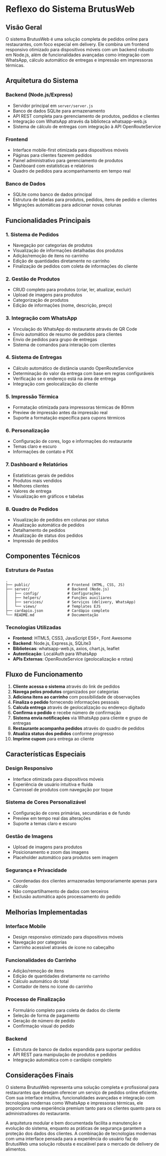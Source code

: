 # Reflexo do Sistema BrutusWeb

## Visão Geral

O sistema BrutusWeb é uma solução completa de pedidos online para restaurantes, com foco especial em delivery. Ele combina um frontend responsivo otimizado para dispositivos móveis com um backend robusto em Node.js, além de funcionalidades avançadas como integração com WhatsApp, cálculo automático de entregas e impressão em impressoras térmicas.

## Arquitetura do Sistema

### Backend (Node.js/Express)
- Servidor principal em `server/server.js`
- Banco de dados SQLite para armazenamento
- API REST completa para gerenciamento de produtos, pedidos e clientes
- Integração com WhatsApp através da biblioteca whatsapp-web.js
- Sistema de cálculo de entregas com integração à API OpenRouteService

### Frontend
- Interface mobile-first otimizada para dispositivos móveis
- Páginas para clientes fazerem pedidos
- Painel administrativo para gerenciamento de produtos
- Dashboard com estatísticas e relatórios
- Quadro de pedidos para acompanhamento em tempo real

### Banco de Dados
- SQLite como banco de dados principal
- Estrutura de tabelas para produtos, pedidos, itens de pedido e clientes
- Migrações automáticas para adicionar novas colunas

## Funcionalidades Principais

### 1. Sistema de Pedidos
- Navegação por categorias de produtos
- Visualização de informações detalhadas dos produtos
- Adição/remoção de itens no carrinho
- Edição de quantidades diretamente no carrinho
- Finalização de pedidos com coleta de informações do cliente

### 2. Gestão de Produtos
- CRUD completo para produtos (criar, ler, atualizar, excluir)
- Upload de imagens para produtos
- Categorização de produtos
- Edição de informações (nome, descrição, preço)

### 3. Integração com WhatsApp
- Vinculação do WhatsApp do restaurante através de QR Code
- Envio automático de resumo de pedidos para clientes
- Envio de pedidos para grupo de entregas
- Sistema de comandos para interação com clientes

### 4. Sistema de Entregas
- Cálculo automático de distância usando OpenRouteService
- Determinação do valor da entrega com base em regras configuráveis
- Verificação se o endereço está na área de entrega
- Integração com geolocalização do cliente

### 5. Impressão Térmica
- Formatação otimizada para impressoras térmicas de 80mm
- Preview de impressão antes da impressão real
- Suporte a formatação específica para cupons térmicos

### 6. Personalização
- Configuração de cores, logo e informações do restaurante
- Temas claro e escuro
- Informações de contato e PIX

### 7. Dashboard e Relatórios
- Estatísticas gerais de pedidos
- Produtos mais vendidos
- Melhores clientes
- Valores de entrega
- Visualização em gráficos e tabelas

### 8. Quadro de Pedidos
- Visualização de pedidos em colunas por status
- Atualização automática de pedidos
- Detalhamento de pedidos
- Atualização de status dos pedidos
- Impressão de pedidos

## Componentes Técnicos

### Estrutura de Pastas
```
.
├── public/                 # Frontend (HTML, CSS, JS)
├── server/                 # Backend (Node.js)
│   ├── config/             # Configurações
│   ├── helpers/            # Funções auxiliares
│   ├── services/           # Serviços (delivery, WhatsApp)
│   └── views/              # Templates EJS
├── cardapio.json           # Cardápio completo
└── README.md               # Documentação
```

### Tecnologias Utilizadas
- **Frontend**: HTML5, CSS3, JavaScript ES6+, Font Awesome
- **Backend**: Node.js, Express.js, SQLite3
- **Bibliotecas**: whatsapp-web.js, axios, chart.js, leaflet
- **Autenticação**: LocalAuth para WhatsApp
- **APIs Externas**: OpenRouteService (geolocalização e rotas)

## Fluxo de Funcionamento

1. **Cliente acessa o sistema** através do link de pedidos
2. **Navega pelos produtos** organizados por categorias
3. **Adiciona itens ao carrinho** com possibilidade de observações
4. **Finaliza o pedido** fornecendo informações pessoais
5. **Calcula entrega** através de geolocalização ou endereço digitado
6. **Confirma o pedido** e recebe número de confirmação
7. **Sistema envia notificações** via WhatsApp para cliente e grupo de entregas
8. **Restaurante acompanha pedidos** através do quadro de pedidos
9. **Atualiza status dos pedidos** conforme progresso
10. **Imprime cupom** para entrega ao cliente

## Características Especiais

### Design Responsivo
- Interface otimizada para dispositivos móveis
- Experiência de usuário intuitiva e fluida
- Carrossel de produtos com navegação por toque

### Sistema de Cores Personalizável
- Configuração de cores primárias, secundárias e de fundo
- Preview em tempo real das alterações
- Suporte a temas claro e escuro

### Gestão de Imagens
- Upload de imagens para produtos
- Posicionamento e zoom das imagens
- Placeholder automático para produtos sem imagem

### Segurança e Privacidade
- Coordenadas dos clientes armazenadas temporariamente apenas para cálculo
- Não compartilhamento de dados com terceiros
- Exclusão automática após processamento do pedido

## Melhorias Implementadas

### Interface Mobile
- Design responsivo otimizado para dispositivos móveis
- Navegação por categorias
- Carrinho acessível através de ícone no cabeçalho

### Funcionalidades do Carrinho
- Adição/remoção de itens
- Edição de quantidades diretamente no carrinho
- Cálculo automático do total
- Contador de itens no ícone do carrinho

### Processo de Finalização
- Formulário completo para coleta de dados do cliente
- Seleção de forma de pagamento
- Geração de número de pedido
- Confirmação visual do pedido

### Backend
- Estrutura de banco de dados expandida para suportar pedidos
- API REST para manipulação de produtos e pedidos
- Integração automática com o cardápio completo

## Considerações Finais

O sistema BrutusWeb representa uma solução completa e profissional para restaurantes que desejam oferecer um serviço de pedidos online eficiente. Com sua interface intuitiva, funcionalidades avançadas e integração com tecnologias modernas como WhatsApp e impressoras térmicas, ele proporciona uma experiência premium tanto para os clientes quanto para os administradores do restaurante.

A arquitetura modular e bem documentada facilita a manutenção e evolução do sistema, enquanto as práticas de segurança garantem a proteção dos dados dos clientes. A combinação de tecnologias modernas com uma interface pensada para a experiência do usuário faz do BrutusWeb uma solução robusta e escalável para o mercado de delivery de alimentos.